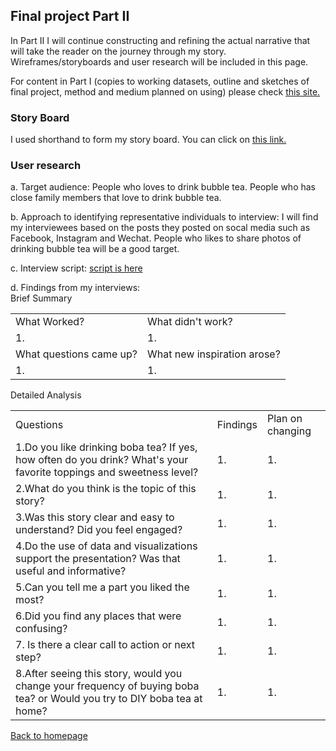 ## Final project Part II

In Part II I will continue constructing and refining the actual narrative that will take the reader on the journey through my story. <br>
Wireframes/storyboards and user research will be included in this page. 

For content in Part I (copies to working datasets, outline and sketches of final project, method and medium planned on using) please check [this site.](/final_project_part1_xiaoyes.md)


### Story Board
I used shorthand to form my story board. You can click on [this link.](https://preview.shorthand.com/fqGgLtwwhOV2UdGd)

### User research
a. Target audience:
People who loves to drink bubble tea.
People who has close family members that love to drink bubble tea.

b. Approach to identifying representative individuals to interview:
I will find my interviewees based on the posts they posted on socal media such as Facebook, Instagram and Wechat.
People who likes to share photos of drinking bubble tea will be a good target.

c. Interview script:
[script is here](/interview_script.md)

d. Findings from my interviews:<br>
Brief Summary 
<table>
    <tr>
      <td>What Worked?</td>
      <td>What didn't work?</td>
    </tr>
     <tr>
      <td>1. </td>
      <td>1. </td>
    </tr>
    <tr>
      <td>What questions came up?</td>
      <td>What new inspiration arose?</td>
    </tr>
     <tr>
      <td>1. </td>
      <td>1. </td>
    </tr>
</table>

Detailed Analysis
<table>
    <tr>
      <td>Questions</td>
      <td>Findings</td>
       <td>Plan on changing</td>
    </tr>
     <tr>
      <td>1.Do you like drinking boba tea? If yes, how often do you drink? What's your favorite toppings and sweetness level? </td>
      <td>1. </td>
      <td>1. </td>   
    </tr>
    <tr>
      <td>2.What do you think is the topic of this story? </td>
      <td>1. </td>
      <td>1. </td>   
    </tr>
    <tr>
      <td>3.Was this story clear and easy to understand? Did you feel engaged? </td>
      <td>1. </td>
      <td>1. </td>   
    </tr>
    <tr>
      <td>4.Do the use of data and visualizations support the presentation? Was that useful and informative? </td>
      <td>1. </td>
      <td>1. </td>   
    </tr>
    <tr>
      <td>5.Can you tell me a part you liked the most? </td>
      <td>1. </td>
      <td>1. </td>   
    </tr>
    <tr>
      <td>6.Did you find any places that were confusing? </td>
      <td>1. </td>
      <td>1. </td>   
    </tr>
    <tr>
      <td>7. Is there a clear call to action or next step? </td>
      <td>1. </td>
      <td>1. </td>   
    </tr>
    <tr>
      <td>8.After seeing this story, would you change your frequency of buying boba tea? or Would you try to DIY boba tea at home?</td>
      <td>1. </td>
      <td>1. </td>   
    </tr>
</table>

[Back to homepage](/README.md)
